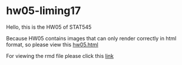 # hw05-liming17

Hello, this is the HW05 of STAT545

Because HW05 contains images that can only render correctly in html format, so please view this [hw05.html]()

For viewing the rmd file please click this [link]()
